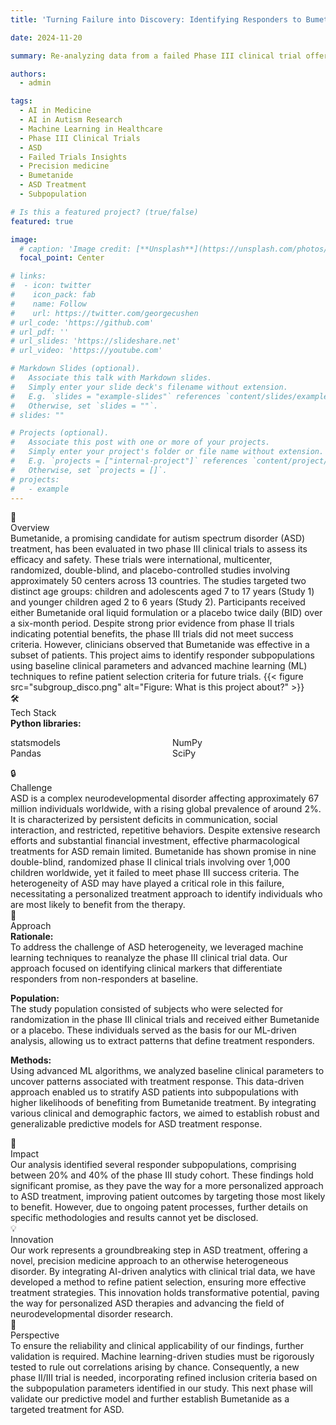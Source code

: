 ```yaml
---
title: 'Turning Failure into Discovery: Identifying Responders to Bumetanide for ASD Treatment'

date: 2024-11-20

summary: Re-analyzing data from a failed Phase III clinical trial offers valuable, data-driven insights into the potential benefits of Bumetanide for a specific subpopulation of individuals with ASD.

authors:
  - admin

tags:
  - AI in Medicine
  - AI in Autism Research
  - Machine Learning in Healthcare
  - Phase III Clinical Trials
  - ASD
  - Failed Trials Insights
  - Precision medicine
  - Bumetanide
  - ASD Treatment
  - Subpopulation

# Is this a featured project? (true/false)
featured: true

image:
  # caption: 'Image credit: [**Unsplash**](https://unsplash.com/photos/bzdhc5b3Bxs)'
  focal_point: Center

# links:
#  - icon: twitter
#    icon_pack: fab
#    name: Follow
#    url: https://twitter.com/georgecushen
# url_code: 'https://github.com'
# url_pdf: ''
# url_slides: 'https://slideshare.net'
# url_video: 'https://youtube.com'

# Markdown Slides (optional).
#   Associate this talk with Markdown slides.
#   Simply enter your slide deck's filename without extension.
#   E.g. `slides = "example-slides"` references `content/slides/example-slides.md`.
#   Otherwise, set `slides = ""`.
# slides: ""

# Projects (optional).
#   Associate this post with one or more of your projects.
#   Simply enter your project's folder or file name without extension.
#   E.g. `projects = ["internal-project"]` references `content/project/deep-learning/index.md`.
#   Otherwise, set `projects = []`.
# projects:
#   - example
---
```



<div class="info-box overview">
  <div class="content">
    <div class="title-container">
      <div class="icon">📝</div>
      <div class="title">Overview</div>
    </div>
    <div class="description">
    Bumetanide, a promising candidate for autism spectrum disorder (ASD) treatment, has been evaluated in two phase III clinical trials to assess its efficacy and safety. These trials were international, multicenter, randomized, double-blind, and placebo-controlled studies involving approximately 50 centers across 13 countries. The studies targeted two distinct age groups: children and adolescents aged 7 to 17 years (Study 1) and younger children aged 2 to 6 years (Study 2). Participants received either Bumetanide oral liquid formulation or a placebo twice daily (BID) over a six-month period. Despite strong prior evidence from phase II trials indicating potential benefits, the phase III trials did not meet success criteria. However, clinicians observed that Bumetanide was effective in a subset of patients. This project aims to identify responder subpopulations using baseline clinical parameters and advanced machine learning (ML) techniques to refine patient selection criteria for future trials.
    {{< figure src="subgroup_disco.png" alt="Figure: What is this project about?" >}}
    </div>
  </div>
</div>

<div class="info-box tools">
  <div class="content">
    <div class="title-container">
      <div class="icon">🛠️</div>
      <div class="title">Tech Stack</div>
    </div>
    <div class="description">
    <b>Python libraries:</b>
        <ul class="two-column-list">
            <li>statsmodels</li>
            <li>Pandas</li>
            <li>NumPy</li>
            <li>SciPy</li>
        </ul>
        <style>
          .two-column-list {
            columns: 2; /* Creates two columns */
            -webkit-columns: 2;
            -moz-columns: 2;
            list-style-position: inside; /* Ensures list bullets align */
            padding-left: 0;
          }
          .two-column-list li {
            display: inline-block;
            width: 100%;
          }
        </style>
    </div>
  </div>
</div>

<div class="info-box challenge">
  <div class="content">
    <div class="title-container">
      <div class="icon">🔒</div>
      <div class="title">Challenge</div>
    </div>
    <div class="description">
    ASD is a complex neurodevelopmental disorder affecting approximately 67 million individuals worldwide, with a rising global prevalence of around 2%. It is characterized by persistent deficits in communication, social interaction, and restricted, repetitive behaviors. Despite extensive research efforts and substantial financial investment, effective pharmacological treatments for ASD remain limited. Bumetanide has shown promise in nine double-blind, randomized phase II clinical trials involving over 1,000 children worldwide, yet it failed to meet phase III success criteria. The heterogeneity of ASD may have played a critical role in this failure, necessitating a personalized treatment approach to identify individuals who are most likely to benefit from the therapy.
    </div>
  </div>
</div>

<div class="info-box approach">
  <div class="content">
    <div class="title-container">
      <div class="icon">🔑</div>
      <div class="title">Approach</div>
    </div>
    <div class="description">
        <b>Rationale:</b><br>
        To address the challenge of ASD heterogeneity, we leveraged machine learning techniques to reanalyze the phase III clinical trial data. Our approach focused on identifying clinical markers that differentiate responders from non-responders at baseline.
        <p>
        <b>Population:</b><br>
        The study population consisted of subjects who were selected for randomization in the phase III clinical trials and received either Bumetanide or a placebo. These individuals served as the basis for our ML-driven analysis, allowing us to extract patterns that define treatment responders.
        </p>
        <p>
        <b>Methods:</b><br>
        Using advanced ML algorithms, we analyzed baseline clinical parameters to uncover patterns associated with treatment response. This data-driven approach enabled us to stratify ASD patients into subpopulations with higher likelihoods of benefiting from Bumetanide treatment. By integrating various clinical and demographic factors, we aimed to establish robust and generalizable predictive models for ASD treatment response.
        </p>
    </div>
  </div>
</div>

<div class="info-box impact">
  <div class="content">
    <div class="title-container">
      <div class="icon">🌟</div>
      <div class="title">Impact</div>
    </div>
    <div class="description">
    Our analysis identified several responder subpopulations, comprising between 20% and 40% of the phase III study cohort. These findings hold significant promise, as they pave the way for a more personalized approach to ASD treatment, improving patient outcomes by targeting those most likely to benefit. However, due to ongoing patent processes, further details on specific methodologies and results cannot yet be disclosed.
    </div>
  </div>
</div>

<div class="info-box innovation">
  <div class="content">
    <div class="title-container">
      <div class="icon">💡</div>
      <div class="title">Innovation</div>
    </div>
    <div class="description">
    Our work represents a groundbreaking step in ASD treatment, offering a novel, precision medicine approach to an otherwise heterogeneous disorder. By integrating AI-driven analytics with clinical trial data, we have developed a method to refine patient selection, ensuring more effective treatment strategies. This innovation holds transformative potential, paving the way for personalized ASD therapies and advancing the field of neurodevelopmental disorder research.
    </div>
  </div>
</div>

<div class="info-box perspective">
  <div class="content">
    <div class="title-container">
      <div class="icon">🔭</div>
      <div class="title">Perspective</div>
    </div>
    <div class="description">
    To ensure the reliability and clinical applicability of our findings, further validation is required. Machine learning-driven studies must be rigorously tested to rule out correlations arising by chance. Consequently, a new phase II/III trial is needed, incorporating refined inclusion criteria based on the subpopulation parameters identified in our study. This next phase will validate our predictive model and further establish Bumetanide as a targeted treatment for ASD.
    </div>
  </div>
</div>
